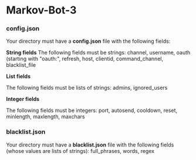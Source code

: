 # Markov-Bot-3

### config.json

Your directory must have a **config.json** file with the following fields:

**String fields**
The following fields must be strings: channel, username, oauth (starting with "oauth:", refresh, host, clientid, command_channel, blacklist_file

**List fields**

The following fields must be lists of strings: admins, ignored_users

**Integer fields**

The following fields must be integers: port, autosend, cooldown, reset, minlength, maxlength, maxchars

### blacklist.json

Your directory must have a **blacklist.json** file with the following fields (whose values are lists of strings): full_phrases, words, regex
